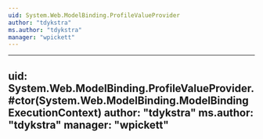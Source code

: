 ```yaml
---
uid: System.Web.ModelBinding.ProfileValueProvider
author: "tdykstra"
ms.author: "tdykstra"
manager: "wpickett"
---
```


---
uid: System.Web.ModelBinding.ProfileValueProvider.#ctor(System.Web.ModelBinding.ModelBindingExecutionContext)
author: "tdykstra"
ms.author: "tdykstra"
manager: "wpickett"
---
